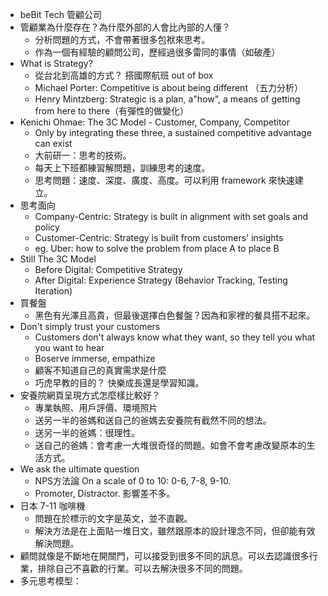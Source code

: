 
* beBit Tech 管顧公司
* 管顧業為什麼存在？為什麼外部的人會比內部的人懂？
	* 分析問題的方式，不會帶著很多包袱來思考。
	* 作為一個有經驗的顧問公司，歷經過很多雷同的事情（如破產）
* What is Strategy?
	* 從台北到高雄的方式？ 搭國際航班 out of box
	* Michael Porter: Competitive is about being different （五力分析）
	* Henry Mintzberg: Strategic is a plan, a"how", a means of getting from here to there（有彈性的做變化）
* Kenichi Ohmae: The 3C Model - Customer, Company, Competitor
	* Only by integrating these three, a sustained competitive advantage can exist
	* 大前研一：思考的技術。
	* 每天上下班都練習解問題，訓練思考的速度。
	* 思考問題：速度、深度、廣度、高度。可以利用 framework 來快速建立。
* 思考面向
	* Company-Centric: Strategy is built in alignment with set goals and policy
	* Customer-Centric: Strategy is built from customers' insights
	* eg. Uber: how to solve the problem from place A to place B
* Still The 3C Model
	* Before Digital: Competitive Strategy 
	* After Digital: Experience Strategy (Behavior Tracking, Testing Iteration)
* 買餐盤
	* 黑色有光澤且高貴，但最後選擇白色餐盤？因為和家裡的餐具搭不起來。
* Don't simply trust your customers
	* Customers don't always know what they want, so they tell you what you want to hear
	* Boserve immerse, empathize
	* 顧客不知道自己的真實需求是什麼
	* 巧虎早教的目的？ 快樂成長還是學習知識。
* 安養院網頁呈現方式怎麼樣比較好？
	* 專業執照、用戶評價、環境照片
	* 送另一半的爸媽和送自己的爸媽去安養院有截然不同的想法。
	* 送另一半的爸媽：很理性。
	* 送自己的爸媽：會考慮一大堆很奇怪的問題。如會不會考慮改變原本的生活方式。
* We ask the ultimate question
	* NPS方法論 On a scale of 0 to 10: 0-6, 7-8, 9-10.
	* Promoter, Distractor. 影響差不多。
* 日本 7-11 咖啡機
	* 問題在於標示的文字是英文，並不直觀。
	* 解決方法是在上面貼一堆日文，雖然跟原本的設計理念不同，但卻能有效解決問題。
* 顧問就像是不斷地在開關門，可以接受到很多不同的訊息。可以去認識很多行業，排除自己不喜歡的行業。可以去解決很多不同的問題。
* 多元思考模型：